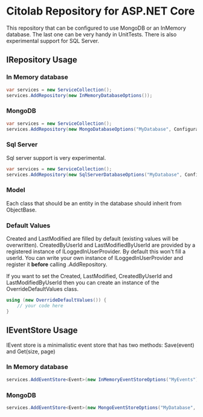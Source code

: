 ﻿# Citolab Repository for ASP.NET Core

This repository that can be configured to use MongoDB or an InMemory database. The last one can be very handy in UnitTests.
There is also experimental support for SQL Server.

## IRepository Usage

### In Memory database
```C#
var services = new ServiceCollection();
services.AddRepository(new InMemoryDatabaseOptions());

```
### MongoDB
```C#
var services = new ServiceCollection();
services.AddRepository(new MongoDatabaseOptions("MyDatabase", Configuration.GetConnectionString("MongoDB")));

```

### Sql Server

Sql server support is very experimental. 
```C#
var services = new ServiceCollection();
services.AddRepository(new SqlServerDatabaseOptions("MyDatabase", Configuration.GetConnectionString("SqlServer")));

```

### Model

Each class that should be an entity in the database should inherit from ObjectBase.

### Default Values
Created and LastModified are filled by default (existing values will be overwritten). CreatedByUserId and LastModifiedByUserId are provided by a registered instance of ILoggedInUserProvider. By default this won't fill a userId. You can write your own instance of ILoggedInUserProvider and register it **before** calling .AddRepository.

If you want to set the Created, LastModified, CreatedByUserId and LastModifiedByUserId then you can create an instance of the OverrideDefaultValues class.
```C#
using (new OverrideDefaultValues()) {
    // your code here
}
```

## IEventStore Usage

IEvent store is a minimalistic event store that has two methods: Save(event) and Get(size, page)

### In Memory database
```C#
services.AddEventStore<Event>(new InMemoryEventStoreOptions("MyEvents"));
```
### MongoDB

```C#
services.AddEventStore<Event>(new MongoEventStoreOptions("MyDatabase", Configuration.GetConnectionString("MongoDB"), "MyEvents"));
```

